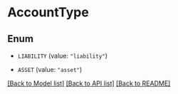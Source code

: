 # AccountType

## Enum


* `LIABILITY` (value: `"liability"`)

* `ASSET` (value: `"asset"`)


[[Back to Model list]](../README.md#documentation-for-models) [[Back to API list]](../README.md#documentation-for-api-endpoints) [[Back to README]](../README.md)


